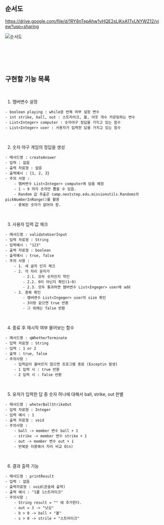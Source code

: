 ## 순서도

https://drive.google.com/file/d/1RY8nTepAhw1vHQE2sLiKxA1TvLNYWZ12/view?usp=sharing


![순서도](https://velog.velcdn.com/images/rednada1486_/post/7e780a0f-6078-45a8-a85e-4c3675b2d533/image.png)

<br><br><br><br>

## 구현할 기능 목록

<br>

1. 멤버변수 설정
```
- boolean playing : while문 반복 여부 설정 변수 
- int strike, ball, out : 스트라이크, 볼, 아웃 개수 카운팅하는 변수
- List<Integer> computer : 숫자야구 정답을 가지고 있는 함수
- List<Integer> user : 사용자가 입력한 답을 가지고 있는 함수
```

<br>

2. 숫자 야구 게임의 정답을 생성
```
- 메서드명 : createAnswer
- 입력 : 없음
- 출력 자료형 : 없음
- 출력예시 : {1, 2, 3} 
- 주의 사항 : 
    - 멤버변수 List<Integer> computer에 담을 예정
    - 1 ~ 9 까지 숫자만 뽑을 수 있음.
    - Random 값 추출은 camp.nextstep.edu.missionutils.Randoms의 pickNumberInRange()를 활용
    - 중복된 숫자가 없어야 함.
```

<br>

3. 사용자 입력 값 체크
```
- 메서드명 : validateUserInput
- 입력 자료형 : String
- 입력예시 : "123"
- 출력 자료형 : boolean
- 출력예시 : true, false
- 주의 사항 : 
    - 1. 세 글자 인지 체크
    - 2. 각 자리 문자가 
        - 2.1. 모두 숫자인지 학인
        - 2.2. 0이 아닌지 확인(1~9)
        - 2.3. 모두 통과하면 멤버변수 List<Ingeger> user에 add
    - 3. 중복 확인 
        - 멤버변수 List<Ingeger> user의 size 확인 
        - 3이랑 같으면 true 반환
        - 그 외에는 false 반환  
```

<br>

4. 종료 후 재시작 여부 물어보는 함수

```
- 메서드명 : qWhetherTerminate
- 입력 자료형 : String
- 입력 : 1 or 2 
- 출력 : true, false
- 주의사항 : 
    - 입력값이 올바르지 않으면 프로그램 종료 (Exceptin 발생) 
    - 1 입력 시 : true 반환
    - 2 입력 시 : false 반환
```


<br>

5. 유저가 입력한 답 중 숫자 하나에 대해서 ball, strike, out 판별
```
- 메서드명 : wheterBallStrikeOut
- 입력 자료형 : Integer
- 입력 예시 : 1
- 출력 자료형 : void
- 주의사항 : 
    - ball -> member 변수 ball + 1
    - strike -> member 변수 strike + 1
    - out -> member 변수 out + 1
    - 반복문 이용해서 자리 비교 O(n)
```

<br>

6. 결과 출력 기능
```
- 메서드명 : printResult
- 입력 : 없음
- 출력자료형 : void(콘솔에 출력)
- 출력 예시 : "1볼 1스트라이크"
- 주의사항 : 
    - String result = "" 에 추가한다.
    - out = 3 -> "낫싱"
    - b > 0 -> ball + "볼"
    - s > 0 -> strile + "스트라이크" 
```